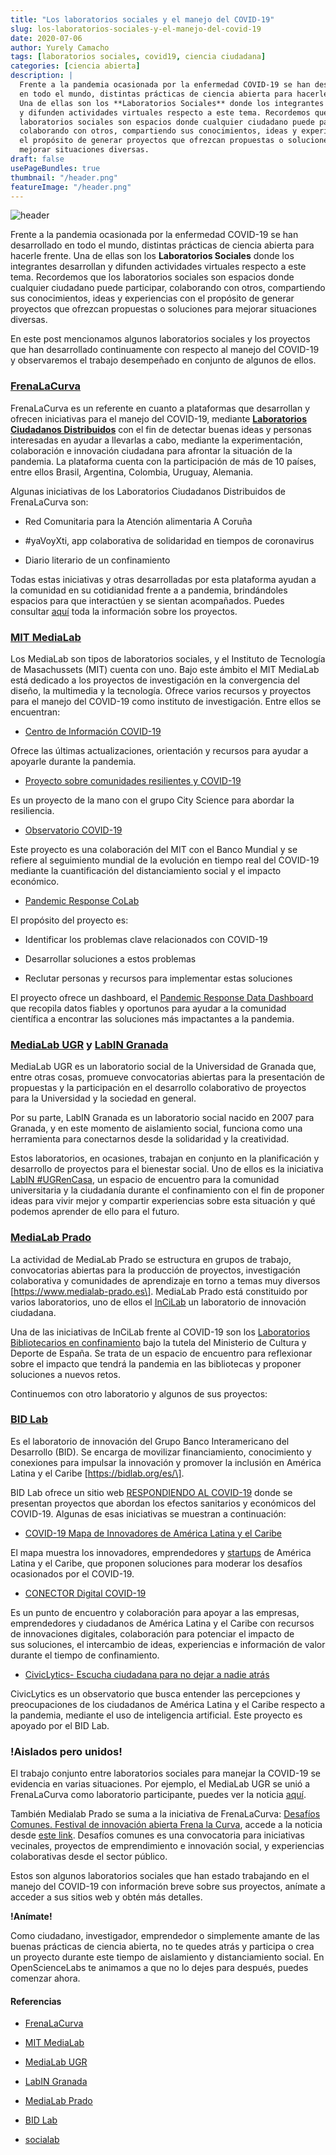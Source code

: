 ```yaml
---
title: "Los laboratorios sociales y el manejo del COVID-19"
slug: los-laboratorios-sociales-y-el-manejo-del-covid-19
date: 2020-07-06
author: Yurely Camacho
tags: [laboratorios sociales, covid19, ciencia ciudadana]
categories: [ciencia abierta]
description: |
  Frente a la pandemia ocasionada por la enfermedad COVID-19 se han desarrollado
  en todo el mundo, distintas prácticas de ciencia abierta para hacerle frente.
  Una de ellas son los **Laboratorios Sociales** donde los integrantes desarrollan
  y difunden actividades virtuales respecto a este tema. Recordemos que los
  laboratorios sociales son espacios donde cualquier ciudadano puede participar,
  colaborando con otros, compartiendo sus conocimientos, ideas y experiencias con
  el propósito de generar proyectos que ofrezcan propuestas o soluciones para
  mejorar situaciones diversas.
draft: false
usePageBundles: true
thumbnail: "/header.png"
featureImage: "/header.png"
---
```


<!-- # Los laboratorios sociales y el manejo del COVID-19 -->
<!-- **Por Yurely Camacho** -->

![header](../../../images/blog/los-laboratorios-sociales-y-el-manejo-del-covid-19/header.png)

Frente a la pandemia ocasionada por la enfermedad COVID-19 se han desarrollado
en todo el mundo, distintas prácticas de ciencia abierta para hacerle frente.
Una de ellas son los **Laboratorios Sociales** donde los integrantes desarrollan
y difunden actividades virtuales respecto a este tema. Recordemos que los
laboratorios sociales son espacios donde cualquier ciudadano puede participar,
colaborando con otros, compartiendo sus conocimientos, ideas y experiencias con
el propósito de generar proyectos que ofrezcan propuestas o soluciones para
mejorar situaciones diversas.

<!-- TEASER_END -->

En este post mencionamos algunos laboratorios sociales y los proyectos que han
desarrollado continuamente con respecto al manejo del COVID-19 y observaremos el
trabajo desempeñado en conjunto de algunos de ellos.

### [FrenaLaCurva](https://frenalacurva.net/)

FrenaLaCurva es un referente en cuanto a plataformas que desarrollan y ofrecen
iniciativas para el manejo del COVID-19, mediante
[**Laboratorios Ciudadanos Distribuidos**](https://frenalacurva.net/laboratorios-ciudadanos/)
con el fin de detectar buenas ideas y personas interesadas en ayudar a llevarlas
a cabo, mediante la experimentación, colaboración e innovación ciudadana para
afrontar la situación de la pandemia. La plataforma cuenta con la participación
de más de 10 países, entre ellos Brasil, Argentina, Colombia, Uruguay, Alemania.

Algunas iniciativas de los Laboratorios Ciudadanos Distribuidos de FrenaLaCurva
son:

- Red Comunitaria para la Atención alimentaria A Coruña

- #yaVoyXti, app colaborativa de solidaridad en tiempos de coronavirus

- Diario literario de un confinamiento

Todas estas iniciativas y otras desarrolladas por esta plataforma ayudan a la
comunidad en su cotidianidad frente a a pandemia, brindándoles espacios para que
interactúen y se sientan acompañados. Puedes consultar
[aquí](https://drive.google.com/drive/folders/1zDYuT0bf0MAGD15bmYsxIBpDEhwbf16P)
toda la información sobre los proyectos.

### [MIT MediaLab](https://www.media.mit.edu/)

Los MediaLab son tipos de laboratorios sociales, y el Instituto de Tecnología de
Masachussets (MIT) cuenta con uno. Bajo este ámbito el MIT MediaLab está
dedicado a los proyectos de investigación en la convergencia del diseño, la
multimedia y la tecnología. Ofrece varios recursos y proyectos para el manejo
del COVID-19 como instituto de investigación. Entre ellos se encuentran:

- [Centro de Información COVID-19](https://covid19.mit.edu/)

Ofrece las últimas actualizaciones, orientación y recursos para ayudar a
apoyarle durante la pandemia.

- [Proyecto sobre comunidades resilientes y COVID-19](https://www.media.mit.edu/projects/resilient-communities-and-covid19/overview/)

Es un proyecto de la mano con el grupo City Science para abordar la resiliencia.

- [Observatorio COVID-19](https://c19observatory.media.mit.edu/)

Este proyecto es una colaboración del MIT con el Banco Mundial y se refiere al
seguimiento mundial de la evolución en tiempo real del COVID-19 mediante la
cuantificación del distanciamiento social y el impacto económico.

- [Pandemic Response CoLab](https://www.pandemicresponsecolab.org/)

El propósito del proyecto es:

- Identificar los problemas clave relacionados con COVID-19

- Desarrollar soluciones a estos problemas

- Reclutar personas y recursos para implementar estas soluciones

El proyecto ofrece un dashboard, el
[Pandemic Response Data Dashboard](https://www.pandemicresponsedata.org/) que
recopila datos fiables y oportunos para ayudar a la comunidad científica a
encontrar las soluciones más impactantes a la pandemia.

### [MediaLab UGR](https://medialab.ugr.es) y [LabIN Granada](https://labingranada.org/)

MediaLab UGR es un laboratorio social de la Universidad de Granada que, entre
otras cosas, promueve convocatorias abiertas para la presentación de propuestas
y la participación en el desarrollo colaborativo de proyectos para la
Universidad y la sociedad en general.

Por su parte, LabIN Granada es un laboratorio social nacido en 2007 para
Granada, y en este momento de aislamiento social, funciona como una herramienta
para conectarnos desde la solidaridad y la creatividad.

Estos laboratorios, en ocasiones, trabajan en conjunto en la planificación y
desarrollo de proyectos para el bienestar social. Uno de ellos es la iniciativa
[LabIN #UGRenCasa](https://ugrencasa.labingranada.org/), un espacio de encuentro
para la comunidad universitaria y la ciudadanía durante el confinamiento con el
fin de proponer ideas para vivir mejor y compartir experiencias sobre esta
situación y qué podemos aprender de ello para el futuro.

### [MediaLab Prado](https://www.medialab-prado.es)

La actividad de MediaLab Prado se estructura en grupos de trabajo, convocatorias
abiertas para la producción de proyectos, investigación colaborativa y
comunidades de aprendizaje en torno a temas muy diversos
\[https://www.medialab-prado.es\]. MediaLab Prado está constituido por varios
laboratorios, uno de ellos el
[InCiLab](https://www.medialab-prado.es/laboratorios/incilab) un laboratorio de
innovación ciudadana.

Una de las iniciativas de InCiLab frente al COVID-19 son los
[Laboratorios Bibliotecarios en confinamiento](https://www.culturaydeporte.gob.es/cultura/areas/bibliotecas/mc/laboratorios-bibliotecarios/jornadas/confinamiento.html)
bajo la tutela del Ministerio de Cultura y Deporte de España. Se trata de un
espacio de encuentro para reflexionar sobre el impacto que tendrá la pandemia en
las bibliotecas y proponer soluciones a nuevos retos.

Continuemos con otro laboratorio y algunos de sus proyectos:

### [BID Lab](https://bidlab.org/es/)

Es el laboratorio de innovación del Grupo Banco Interamericano del Desarrollo
(BID). Se encarga de movilizar financiamiento, conocimiento y conexiones para
impulsar la innovación y promover la inclusión en América Latina y el Caribe
\[https://bidlab.org/es/\].

BID Lab ofrece un sitio web
[RESPONDIENDO AL COVID-19](https://bidlab.org/es/coronavirus) donde se presentan
proyectos que abordan los efectos sanitarios y económicos del COVID-19. Algunas
de esas iniciativas se muestran a continuación:

- [COVID-19 Mapa de Innovadores de América Latina y el Caribe](https://bidlab.org/es/map-LAC-innovators-Covid-19)

El mapa muestra los innovadores, emprendedores y
[startups](https://es.wikipedia.org/wiki/Empresa_emergente) de América Latina y
el Caribe, que proponen soluciones para moderar los desafíos ocasionados por el
COVID-19.

- [CONECTOR Digital COVID-19](https://bidlab.org/es/conector-digital/inicio)

Es un punto de encuentro y colaboración para apoyar a las empresas,
emprendedores y ciudadanos de América Latina y el Caribe con recursos de
innovaciones digitales, colaboración para potenciar el impacto de
sus soluciones, el intercambio de ideas, experiencias e información de valor
durante el tiempo de confinamiento.

- [CivicLytics- Escucha ciudadana para no dejar a nadie atrás](https://covid19-civiclytics.citibeats.com/#/)

CivicLytics es un observatorio que busca entender las percepciones y
preocupaciones de los ciudadanos de América Latina y el Caribe respecto a la
pandemia, mediante el uso de inteligencia artificial. Este proyecto es apoyado
por el BID Lab.

### !Aislados pero unidos!

El trabajo conjunto entre laboratorios sociales para manejar la COVID-19 se
evidencia en varias situaciones. Por ejemplo, el MediaLab UGR se unió a
FrenaLaCurva como laboratorio participante, puedes ver la noticia
[aquí](https://medialab.ugr.es/noticias/medialab-ugr-se-une-a-frenalacurva-net-una-iniciativa-para-hacer-frente-a-la-crisis-del-covid-19/).

También Medialab Prado se suma a la iniciativa de FrenaLaCurva:
[Desafíos Comunes. Festival de innovación abierta Frena la Curva](https://frenalacurva.net/desafios-comunes/),
accede a la noticia desde
[este link](https://www.medialab-prado.es/noticias/desafios-comunes-festival-de-innovacion-abierta-frena-la-curva-proyectos-seleccionados).
Desafíos comunes es una convocatoria para iniciativas vecinales, proyectos de
emprendimiento e innovación social, y experiencias colaborativas desde el sector
público.

Estos son algunos laboratorios sociales que han estado trabajando en el manejo
del COVID-19 con información breve sobre sus proyectos, anímate a acceder a sus
sitios web y obtén más detalles.

**!Anímate!**

Como ciudadano, investigador, emprendedor o simplemente amante de las buenas
prácticas de ciencia abierta, no te quedes atrás y participa o crea un proyecto
durante este tiempo de aislamiento y distanciamiento social. En OpenScienceLabs
te animamos a que no lo dejes para después, puedes comenzar ahora.

#### Referencias

- [FrenaLaCurva](https://frenalacurva.net/)

- [MIT MediaLab](https://www.media.mit.edu/)

- [MediaLab UGR](https://medialab.ugr.es)

- [LabIN Granada](https://labingranada.org/)

- [MediaLab Prado](https://www.medialab-prado.es)

- [BID Lab](https://bidlab.org/es/)

- [socialab](https://socialab.com)
